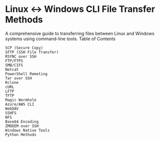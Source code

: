 # Linux ↔ Windows CLI File Transfer Methods

A comprehensive guide to transferring files between Linux and Windows systems using command-line tools.
Table of Contents

    SCP (Secure Copy)
    SFTP (SSH File Transfer)
    RSYNC over SSH
    FTP/FTPS
    SMB/CIFS
    Netcat
    PowerShell Remoting
    Tar over SSH
    Rclone
    cURL
    LFTP
    TFTP
    Magic Wormhole
    Azure/AWS CLI
    WebDAV
    SSHFS
    NFS
    Base64 Encoding
    ZMODEM over SSH
    Windows Native Tools
    Python Methods
